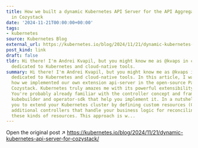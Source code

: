 ```yaml
---
title: How we built a dynamic Kubernetes API Server for the API Aggregation Layer
  in Cozystack
date: '2024-11-21T00:00:00+00:00'
tags:
- kubernetes
source: Kubernetes Blog
external_url: https://kubernetes.io/blog/2024/11/21/dynamic-kubernetes-api-server-for-cozystack/
post_kind: link
draft: false
tldr: Hi there! I'm Andrei Kvapil, but you might know me as @kvaps in communities
  dedicated to Kubernetes and cloud-native tools.
summary: Hi there! I'm Andrei Kvapil, but you might know me as @kvaps in communities
  dedicated to Kubernetes and cloud-native tools. In this article, I want to share
  how we implemented our own extension api-server in the open-source PaaS platform,
  Cozystack. Kubernetes truly amazes me with its powerful extensibility features.
  You're probably already familiar with the controller concept and frameworks like
  kubebuilder and operator-sdk that help you implement it. In a nutshell, they allow
  you to extend your Kubernetes cluster by defining custom resources (CRDs) and writing
  additional controllers that handle your business logic for reconciling and managing
  these kinds of resources. This approach is w...
---
```

Open the original post ↗ https://kubernetes.io/blog/2024/11/21/dynamic-kubernetes-api-server-for-cozystack/
